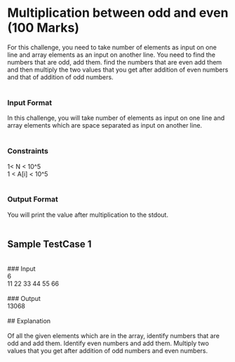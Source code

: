 # Multiplication between odd and even (100 Marks)<br/>
For this challenge, you need to take number of elements as input on one line and array elements as an input on another line. You need to find the numbers that are odd, add them. find the numbers that are even add them and then multiply the two values that you get after addition of even numbers and that of addition of odd numbers.<br/>
<br/>
### Input Format<br/>
In this challenge, you will take number of elements as input on one line and array elements which are space separated as input on another line. <br/>
<br/>
### Constraints<br/>
1<  N < 10^5<br/>
1 < A[i] < 10^5<br/>
<br/>
### Output Format<br/>
You will print the value after multiplication to the stdout. <br/>
<br/>
## Sample TestCase 1<br/>
<br/>
### Input<br/>
6<br/>
11 22 33 44 55 66<br/>
<br/>
### Output<br/>
13068<br/>
<br/>
## Explanation<br/>
<br/>
Of all the given elements which are in the array, identify numbers that are odd and add them. Identify even numbers and add them. Multiply two values that you get after addition of odd numbers and even numbers. <br/>